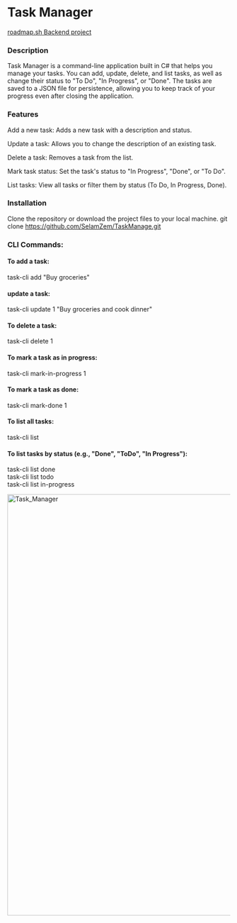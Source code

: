 # Task Manager
  [roadmap.sh Backend project](https://roadmap.sh/projects/task-tracker)
### Description
Task Manager is a command-line application built in C# that helps you manage your tasks. You can add, update, delete, and list tasks, as well as change their status to "To Do", "In Progress", or "Done". The tasks are saved to a JSON file for persistence, allowing you to keep track of your progress even after closing the application.

### Features
Add a new task: Adds a new task with a description and status.

Update a task: Allows you to change the description of an existing task.

Delete a task: Removes a task from the list.


Mark task status: Set the task's status to "In Progress", "Done", or "To Do".

List tasks: View all tasks or filter them by status (To Do, In Progress, Done).

### Installation
Clone the repository or download the project files to your local machine.
git clone https://github.com/SelamZem/TaskManage.git


### CLI Commands:

#### To add a task:
task-cli add "Buy groceries"
#### update a task:
task-cli update 1 "Buy groceries and cook dinner"
#### To delete a task:
task-cli delete 1
#### To mark a task as in progress:
task-cli mark-in-progress 1
#### To mark a task as done:
task-cli mark-done 1
#### To list all tasks:
task-cli list
#### To list tasks by status (e.g., "Done", "ToDo", "In Progress"):
task-cli list done <br>
task-cli list todo <br>
task-cli list in-progress<br>

<img width="950" alt="Task_Manager" src="https://github.com/user-attachments/assets/b15d97a7-cfc5-4300-964a-89f8f07cbb61" />
